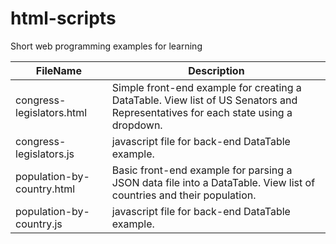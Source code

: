 # html-scripts
Short web programming examples for learning

FileName      | Description
------------- | -------------  
congress-legislators.html | Simple front-end example for creating a DataTable.  View list of US Senators and Representatives for each state using a dropdown.  
congress-legislators.js | javascript file for back-end DataTable example.
population-by-country.html | Basic front-end example for parsing a JSON data file into a DataTable.  View list of countries and their population.
population-by-country.js | javascript file for back-end DataTable example.









